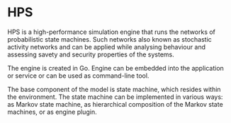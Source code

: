 HPS
===

HPS is a high-performance simulation engine that runs the networks of
probabilistic state machines. Such networks also known as stochastic activity
networks and can be applied while analysing behaviour and assessing savety
and security properties of the systems.

The engine is created in Go. Engine can be embedded into the application
or service or can be used as command-line tool.

The base component of the model is state machine, which resides within the
environment. The state machine can be implemented in various ways: as
Markov state machine, as hierarchical composition of the Markov state machines,
or as engine plugin.
 